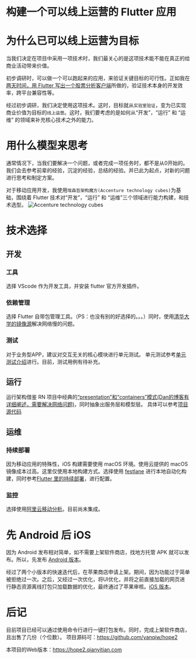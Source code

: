 构建一个可以线上运营的 Flutter 应用
====

# 为什么已可以线上运营为目标
当我们决定在项目中采用一项技术时，我们最关心的是这项技术能不能在真正的给商业活动带来价值。

初步调研时，可以做一个可以跑起来的应用，来验证关键目标的可行性。正如我在[两天时间，用 Flutter 写出一个股票分析客户端](https://zhuanlan.zhihu.com/p/341584103)所做的，验证技术本身的开发效率，跨平台兼容性等。

经过初步调研，我们决定使用这项技术。这时，目标就从`实验室验证`，变为已实现商业价值为目标的`线上运营`。这时，我们要考虑的是如何从“开发”，“运行” 和 “运维” 的领域来补充核心技术之外的能力。

# 用什么模型来思考
通常情况下，当我们要解决一个问题，或者完成一项任务时，都不是从0开始的。我们会去参考前辈的经验，沉淀的经验，总结的经验。并已此为起点，对新的问题进行思考和制定方案。

对于移动应用开发，我使用`埃森哲架构魔方(Accenture technology cubes)`为基础，围绕着 Flutter 技术对“开发”，“运行” 和 “运维”三个领域进行能力构建，和技术选型。
![Accenture technology cubes](https://s3.ax1x.com/2021/02/15/y6lYpq.png)

# 技术选择
## 开发
### 工具
选择 VScode 作为开发工具，并安装 flutter 官方开发插件。

### 依赖管理
选择 Flutter 自带包管理工具。（PS：也没有别的好选择的。。。）同时，使用[清华大学的镜像源](https://link.zhihu.com/?target=https%3A//mirrors.tuna.tsinghua.edu.cn/flutter)解决网络慢的问题。

### 测试
对于业务型APP，建议对交互无关的核心模块进行单元测试。
单元测试参考[单元测试介绍](https://flutter.cn/docs/cookbook/testing/unit/introduction)进行。目前，测试用例有待补充。

## 运行
运行架构借鉴 RN 项目中经典的[“presentation”和“containers”模式(Dan的博客有详细阐述，需要解决网络问题)](https://medium.com/@dan_abramov/smart-and-dumb-components-7ca2f9a7c7d0)，同时抽象出服务层和模型层。
具体可以参考[项目源代码](https://github.com/yanqiw/hope2)

## 运维
### 持续部署
因为移动应用的特殊性，iOS 构建需要使用 macOS 环境。使用云提供的 macOS 镜像成本过高。这里仅使用本地构建方式。选择使用 [festlane](https://docs.fastlane.tools/) 进行本地自动化构建，同时参考[Flutter 里的持续部署](https://flutter.cn/docs/deployment/cd)，进行配置。 

### 监控
选择使用[阿里云移动分析](https://www.aliyun.com/product/mobilepaas/mobile-analysis)。目前尚未集成。

# 先 Android 后 iOS 
因为 Android 发布相对简单，如不需要上架软件商店，找地方托管 APK 就可以发布。所以，先发布 [Android 版本](http://hope2-download.qianyitian.com/release/index.html)。

经过了两个小版本的快速迭代后，在苹果商店申请上架。期间，因为功能过于简单被拒绝过一次。之后，又经过一次优化，将UI优化，并将之前直接加载的网页进行静态资源离线打包只加载数据的优化，最终通过了苹果审核。[iOS 版本](https://apps.apple.com/cn/app/hope2/id1548733763)。

# 后记
目前项目已经可以通过使用命令行进行一键打包发布。同时，完成上架软件商店，且出售了几份（个位数）。
项目源码可：https://github.com/yanqiw/hope2

本项目的Web版本：https://hope2.qianyitian.com






